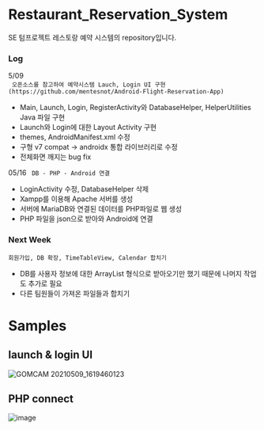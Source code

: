 # Restaurant_Reservation_System

SE 텀프로젝트 레스토랑 예약 시스템의 repository입니다.

### Log  
5/09   
``` 오픈소스를 참고하여 예약시스템 Lauch, Login UI 구현 (https://github.com/mentesnot/Android-Flight-Reservation-App)```

  - Main, Launch, Login, RegisterActivity와 DatabaseHelper, HelperUtilities Java 파일 구현
  - Launch와 Login에 대한 Layout Activity 구현
  - themes, AndroidManifest.xml 수정
  - 구형 v7 compat -> androidx 통합 라이브러리로 수정
  - 전체화면 깨지는 bug fix

05/16
``` DB - PHP - Android 연결```

  - LoginActivity 수정, DatabaseHelper 삭제
  - Xampp를 이용해 Apache 서버를 생성
  - 서버에 MariaDB와 연결된 데이터를 PHP파일로 웹 생성
  - PHP 파일을 json으로 받아와 Android에 연결

### Next Week  
```회원가입, DB 확장, TimeTableView, Calendar 합치기 ```

  - DB를 사용자 정보에 대한 ArrayList 형식으로 받아오기만 했기 때문에 나머지 작업도 추가로 필요
  - 다른 팀원들이 가져온 파일들과 합치기

# Samples  
## launch & login UI  
![GOMCAM 20210509_1619460123](https://user-images.githubusercontent.com/79196616/117564023-cf301900-b0e4-11eb-9b03-4e2a02a62227.gif)  

## PHP connect
![image](https://user-images.githubusercontent.com/79196616/118366782-6ad8f200-b5db-11eb-80ca-be562c064f16.png)
